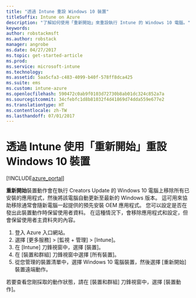 ```yaml
---
title: "透過 Intune 重設 Windows 10 裝置"
titleSuffix: Intune on Azure
description: "了解如何使用「重新開始」來重設執行 Intune 的 Windows 10 電腦。"
keywords: 
author: robstackmsft
ms.author: robstack
manager: angrobe
ms.date: 04/27/2017
ms.topic: get-started-article
ms.prod: 
ms.service: microsoft-intune
ms.technology: 
ms.assetid: 5aa5cfa3-c483-4099-b40f-578ff8dca425
ms.suite: ems
ms.custom: intune-azure
ms.openlocfilehash: 590472c0ab9f0103d72730b8ab01dc324c852a7a
ms.sourcegitcommit: 34cfebfc1d8b81032f4d41869d74dda559e677e2
ms.translationtype: HT
ms.contentlocale: zh-TW
ms.lasthandoff: 07/01/2017
---
```

# <a name="use-fresh-start-to-reset-windows-10-devices-with-intune"></a>透過 Intune 使用「重新開始」重設 Windows 10 裝置


[!INCLUDE[azure_portal](./includes/azure_portal.md)]

**重新開始**裝置動作會在執行 Creators Update 的 Windows 10 電腦上移除所有已安裝的應用程式，然後將該電腦自動更新至最新的 Windows 版本。
這可用來協助移除通常會隨新電腦一起提供的預先安裝 OEM 應用程式。 您可以設定是否在發出此裝置動作時保留使用者資料。 在這種情況下，會移除應用程式和設定，但會保留使用者主資料夾的內容。

1. 登入 Azure 入口網站。
2. 選擇 [更多服務]  >  [監視 + 管理]  >  [Intune]。
3. 在 [Intune] 刀鋒視窗中，選擇 [裝置]。
4. 在 [裝置和群組] 刀鋒視窗中選擇 [所有裝置]。
5. 從您管理的裝置清單中，選擇 Windows 10 電腦裝置，然後選擇 [重新開始] 裝置遠端動作。

若要查看您剛採取的動作狀態，請在 [裝置和群組] 刀鋒視窗中，選擇 [裝置動作]。

